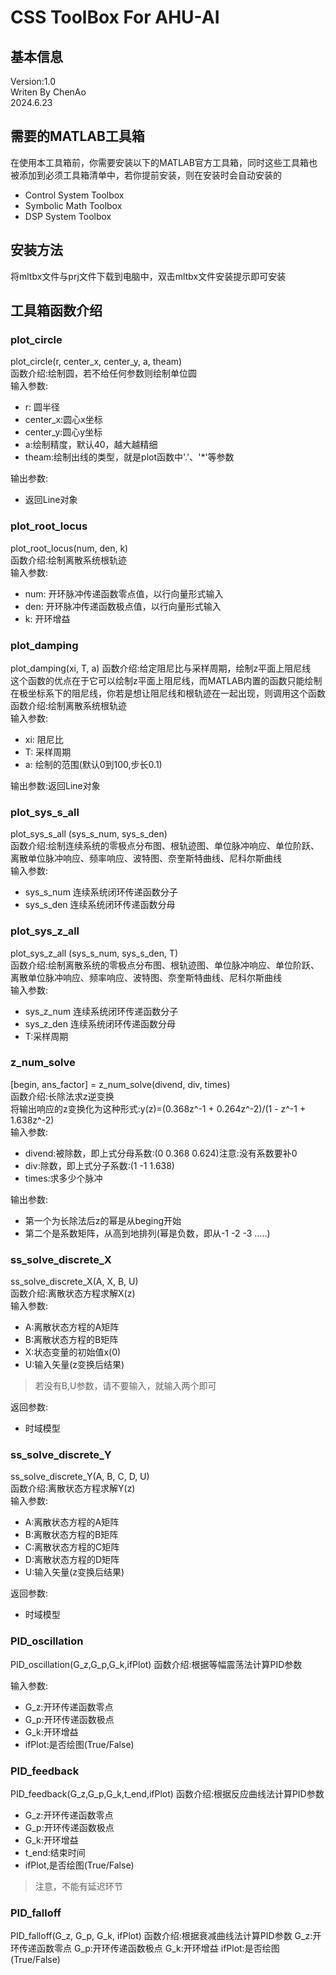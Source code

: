 # CSS ToolBox For AHU-AI
## 基本信息
Version:1.0<br>
Writen By ChenAo<br>
2024.6.23<br>
## 需要的MATLAB工具箱
在使用本工具箱前，你需要安装以下的MATLAB官方工具箱，同时这些工具箱也被添加到必须工具箱清单中，若你提前安装，则在安装时会自动安装的
* Control System Toolbox
* Symbolic Math Toolbox
* DSP System Toolbox
## 安装方法
将mltbx文件与prj文件下载到电脑中，双击mltbx文件安装提示即可安装
## 工具箱函数介绍
### plot_circle
plot_circle(r, center_x, center_y, a, theam)<br>
函数介绍:绘制圆，若不给任何参数则绘制单位圆<br>
输入参数:   
* r: 圆半径
* center_x:圆心x坐标
* center_y:圆心y坐标
* a:绘制精度，默认40，越大越精细
* theam:绘制出线的类型，就是plot函数中'.'、'*'等参数<br>

输出参数:
* 返回Line对象
### plot_root_locus
plot_root_locus(num, den, k)<br>
函数介绍:绘制离散系统根轨迹<br>
输入参数:  
* num: 开环脉冲传递函数零点值，以行向量形式输入
* den: 开环脉冲传递函数极点值，以行向量形式输入
* k: 开环增益

### plot_damping
plot_damping(xi, T, a)
函数介绍:给定阻尼比与采样周期，绘制z平面上阻尼线<br>
这个函数的优点在于它可以绘制z平面上阻尼线，而MATLAB内置的函数只能绘制在极坐标系下的阻尼线，你若是想让阻尼线和根轨迹在一起出现，则调用这个函数<br>
函数介绍:绘制离散系统根轨迹<br>
输入参数:
* xi: 阻尼比
* T: 采样周期
* a: 绘制的范围(默认0到100,步长0.1)<br>

输出参数:返回Line对象

### plot_sys_s_all
plot_sys_s_all (sys_s_num, sys_s_den)<br>
函数介绍:绘制连续系统的零极点分布图、根轨迹图、单位脉冲响应、单位阶跃、离散单位脉冲响应、频率响应、波特图、奈奎斯特曲线、尼科尔斯曲线<br>
输入参数:
* sys_s_num 连续系统闭环传递函数分子
* sys_s_den 连续系统闭环传递函数分母

### plot_sys_z_all
plot_sys_z_all (sys_s_num, sys_s_den, T)<br>
函数介绍:绘制离散系统的零极点分布图、根轨迹图、单位脉冲响应、单位阶跃、离散单位脉冲响应、频率响应、波特图、奈奎斯特曲线、尼科尔斯曲线<br>
输入参数:
* sys_z_num 连续系统闭环传递函数分子
* sys_z_den 连续系统闭环传递函数分母
* T:采样周期

### z_num_solve
[begin, ans_factor] = z_num_solve(divend, div, times)<br>
函数介绍:长除法求z逆变换<br>
将输出响应的z变换化为这种形式:y(z)=(0.368z^-1 + 0.264z^-2)/(1 - z^-1 + 1.638z^-2)<br>
输入参数:
* divend:被除数，即上式分母系数:(0 0.368 0.624)注意:没有系数要补0
* div:除数，即上式分子系数:(1 -1 1.638)
* times:求多少个脉冲<br>

输出参数:
* 第一个为长除法后z的幂是从beging开始
* 第二个是系数矩阵，从高到地排列(幂是负数，即从-1 -2 -3 .....)

### ss_solve_discrete_X
ss_solve_discrete_X(A, X, B, U)<br>
函数介绍:离散状态方程求解X(z)<br>
输入参数:
* A:离散状态方程的A矩阵
* B:离散状态方程的B矩阵
* X:状态变量的初始值x(0)
* U:输入矢量(z变换后结果)

>若没有B,U参数，请不要输入，就输入两个即可<br>

返回参数:
* 时域模型

### ss_solve_discrete_Y
ss_solve_discrete_Y(A, B, C, D, U)<br>
函数介绍:离散状态方程求解Y(z)<br>
输入参数:
* A:离散状态方程的A矩阵
* B:离散状态方程的B矩阵
* C:离散状态方程的C矩阵
* D:离散状态方程的D矩阵
* U:输入矢量(z变换后结果)<br>

返回参数:
* 时域模型

### PID_oscillation
PID_oscillation(G_z,G_p,G_k,ifPlot)
函数介绍:根据等幅震荡法计算PID参数

输入参数:
* G_z:开环传递函数零点
* G_p:开环传递函数极点
* G_k:开环增益
* ifPlot:是否绘图(True/False)

### PID_feedback
PID_feedback(G_z,G_p,G_k,t_end,ifPlot)
函数介绍:根据反应曲线法计算PID参数
* G_z:开环传递函数零点
* G_p:开环传递函数极点
* G_k:开环增益
* t_end:结束时间
* ifPlot,是否绘图(True/False)
>注意，不能有延迟环节

### PID_falloff
PID_falloff(G_z, G_p, G_k, ifPlot)
函数介绍:根据衰减曲线法计算PID参数
G_z:开环传递函数零点
G_p:开环传递函数极点
G_k:开环增益
ifPlot:是否绘图(True/False)

